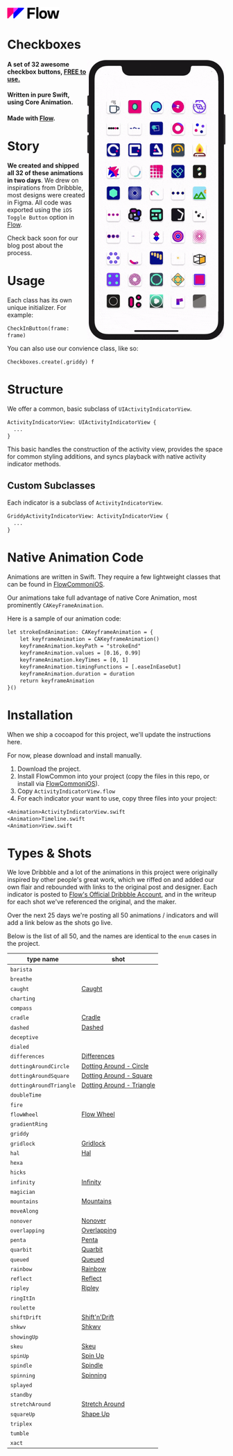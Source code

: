 <img src="https://github.com/createwithflow/ActivityIndicatorView/blob/main/Assets/flow-logo%402x.png" width="120" />

# Checkboxes
<img align="right" src="https://github.com/createwithflow/ActivityIndicatorView/blob/main/Assets/demo.gif" width="320" />

#### A set of 32 awesome checkbox buttons, <u>FREE to use.</u><br />
#### Written in pure Swift, using Core Animation.<br />
#### Made with [Flow](https://createwithflow.com/?utm_source=github&utm_medium=checkboxes).<br />

# Story
**We created and shipped all 32 of these animations in two days**. We drew on inspirations from Dribbble, most designs were created in Figma. All code was exported using the `iOS Toggle Button` option in [Flow](https://createwithflow.com/?utm_source=github&utm_medium=checkboxes).

Check back soon for our blog post about the process.

# Usage
Each class has its own unique initializer. For example:

```
CheckInButton(frame: frame)
```

You can also use our convience class, like so:

```
Checkboxes.create(.griddy) f
```

# Structure
We offer a common, basic subclass of `UIActivityIndicatorView`.

```
ActivityIndicatorView: UIActivityIndicatorView {
  ...
}
```

This basic handles the construction of the activity view, provides the space for common styling additions, and syncs playback with native activity indicator methods.

## Custom Subclasses
Each indicator is a subclass of `ActivityIndicatorView`.

```
GriddyActivityIndicatorView: ActivityIndicatorView {
  ...
}
```

# Native Animation Code
Animations are written in Swift. They require a few lightweight classes that can be found in [FlowCommoniOS](https://github.com/createwithflow/FlowCommoniOS).

Our animations take full advantage of native Core Animation, most prominently `CAKeyFrameAnimation`.

Here is a sample of our animation code:

```
let strokeEndAnimation: CAKeyframeAnimation = {
    let keyframeAnimation = CAKeyframeAnimation()
    keyframeAnimation.keyPath = "strokeEnd"
    keyframeAnimation.values = [0.16, 0.99]
    keyframeAnimation.keyTimes = [0, 1] 
    keyframeAnimation.timingFunctions = [.easeInEaseOut]
    keyframeAnimation.duration = duration
    return keyframeAnimation
}()
```

# Installation
When we ship a cocoapod for this project, we'll update the instructions here.

For now, please download and install manually. 

1. Download the project.
2. Install FlowCommon into your project (copy the files in this repo, or install via [FlowCommoniOS](https://github.com/createwithflow/FlowCommoniOS)).
3. Copy `ActivityIndicatorView.flow`
4. For each indicator your want to use, copy three files into your project:

```
<Animation>ActivityIndicatorView.swift
<Animation>Timeline.swift
<Animation>View.swift
```

# Types & Shots
We love Dribbble and a lot of the animations in this project were originally inspired by other people's great work, which we riffed on and added our own flair and rebounded with links to the original post and designer. Each indicator is posted to [Flow's Official Dribbble Account](https://dribbble.com/createwithflow), and in the writeup for each shot we've referenced the original, and the maker. 

Over the next 25 days we're posting all 50 animations / indicators and will add a link below as the shots go live.

Below is the list of all 50, and the names are identical to the `enum` cases in the project.

| type name | shot |
|---|---|
| `barista` |  |
| `breathe` |  |
| `caught` | [Caught](https://dribbble.com/shots/14442888-Caught) |
| `charting` |  |
| `compass` |  |
| `cradle` | [Cradle](https://dribbble.com/shots/14433554-Cradle) |
| `dashed` | [Dashed](https://dribbble.com/shots/14433633-Dashed) |
| `deceptive` |  |
| `dialed` |  |
| `differences` | [Differences](https://dribbble.com/shots/14442910-Differences) |
| `dottingAroundCircle` | [Dotting Around - Circle](https://dribbble.com/shots/14418568-Dotting-Around-Circle) |
| `dottingAroundSquare` | [Dotting Around - Square](https://dribbble.com/shots/14418857-Dotting-Around-Square) |
| `dottingAroundTriangle` | [Dotting Around - Triangle](https://dribbble.com/shots/14419096-Dotting-Around-Triangle) |
| `doubleTime` |  |
| `fire` |  |
| `flowWheel` | [Flow Wheel](https://dribbble.com/shots/14442597-FlowWheel) |
| `gradientRing` |  |
| `griddy` |  |
| `gridlock` | [Gridlock](https://dribbble.com/shots/14442786-Gridlock) |
| `hal` | [Hal](https://dribbble.com/shots/14446216-Hal) |
| `hexa` |  |
| `hicks` |  |
| `infinity` | [Infinity](https://dribbble.com/shots/14446324-Infinity) |
| `magician` |  |
| `mountains` | [Mountains](https://dribbble.com/shots/14442693-Mountains) |
| `moveAlong` |  |
| `nonover` | [Nonover](https://dribbble.com/shots/14426280-Nonover) |
| `overlapping` | [Overlapping](https://dribbble.com/shots/14426206-Overlapping) |
| `penta` | [Penta](https://dribbble.com/shots/14442760-Penta) |
| `quarbit` | [Quarbit](https://dribbble.com/shots/14446292-Quarbit) |
| `queued` | [Queued](https://dribbble.com/shots/14446172-Queued) |
| `rainbow` | [Rainbow](https://dribbble.com/shots/14446305-Rainbow) |
| `reflect` | [Reflect](https://dribbble.com/shots/14442962-Reflect) |
| `ripley` | [Ripley](https://dribbble.com/shots/14442939-Ripley) |
| `ringItIn` |  |
| `roulette` |  |
| `shiftDrift` | [Shift'n'Drift](https://dribbble.com/shots/14442650-Shift-n-Drift) |
| `shkwv` | [Shkwv](https://dribbble.com/shots/14446254-Shkwv) |
| `showingUp` |  |
| `skeu` | [Skeu](https://dribbble.com/shots/14446891-Skeu) |
| `spinUp` | [Spin Up](https://dribbble.com/shots/14433455-Spin-Up) |
| `spindle` | [Spindle](https://dribbble.com/shots/14442720-Spindle) |
| `spinning` | [Spinning](https://dribbble.com/shots/14446235-Spinning) |
| `splayed` |  |
| `standby` |  |
| `stretchAround` | [Stretch Around](https://dribbble.com/shots/14419134-Stretch-Around) |
| `squareUp` | [Shape Up](https://dribbble.com/shots/14433531-Shape-Up) |
| `triplex` |  |
| `tumble` |  |
| `xact` |  |
